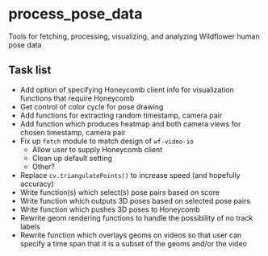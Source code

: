 # process_pose_data

Tools for fetching, processing, visualizing, and analyzing Wildflower human pose data

## Task list
* Add option of specifying Honeycomb client info for visualization functions that require Honeycomb
* Get control of color cycle for pose drawing
* Add functions for extracting random timestamp, camera pair
* Add function which produces heatmap and both camera views for chosen timestamp, camera pair
* Fix up `fetch` module to match design of `wf-video-io`
  - Allow user to supply Honeycomb client
  - Clean up default setting
  - Other?
* Replace `cv.triangulatePoints()` to increase speed (and hopefully accuracy)
* Write function(s) which select(s) pose pairs based on score
* Write function which outputs 3D poses based on selected pose pairs
* Write function which pushes 3D poses to Honeycomb
* Rewrite geom rendering functions to handle the possibility of no track labels
* Rewrite function which overlays geoms on videos so that user can specify a time span that it is a subset of the geoms and/or the video
